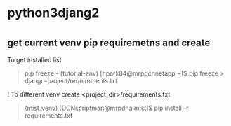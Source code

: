# python3djang2
#

## get current venv pip requiremetns and create 
To get installed list 
> pip freeze -
> (tutorial-env) [hpark84@mrpdcnnetapp ~]$ pip freeze > django-project/requirements.txt

! To different venv create <project_dir>/requirements.txt 
> (mist_venv) [DCNscriptman@mrpdna mist]$ pip install -r requirements.txt 



